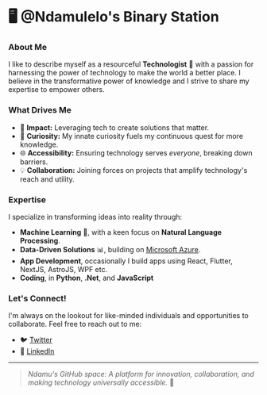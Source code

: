 # 🖥️ @Ndamulelo's Binary Station

### About Me
I like to describe myself as a resourceful **Technologist** 🚀 with a passion for harnessing the power of technology to make the world a better place. I believe in the transformative power of knowledge and I strive to share my expertise to empower others.

### What Drives Me
- 🌟 **Impact:** Leveraging tech to create solutions that matter.
- 🧐 **Curiosity:**  My innate curiosity fuels my continuous quest for more knowledge.
- 🌐 **Accessibility:** Ensuring technology serves *everyone*, breaking down barriers.
- 💡 **Collaboration:** Joining forces on projects that amplify technology's reach and utility.

### Expertise
I specialize in transforming ideas into reality through:
- **Machine Learning** 🧠, with a keen focus on **Natural Language Processing**.
- **Data-Driven Solutions** 📊, building on [Microsoft Azure](https://azure.microsoft.com/).
- **App Development**, occasionally I build apps using React, Flutter, NextJS, AstroJS, WPF etc.
- **Coding**, in **Python**, **.Net**, and **JavaScript** 

### Let's Connect!
I'm always on the lookout for like-minded individuals and opportunities to collaborate. Feel free to reach out to me:
- 🐦 [Twitter](https://twitter.com/NdamuleloNemakh)
- 🔗 [LinkedIn](https://www.linkedin.com/in/ndamulelonemakhavhani/)

---

> *Ndamu's GitHub space: A platform for innovation, collaboration, and making technology universally accessible.* 🌟

<!-- This is a special repository. Its `README.md` will appear on my GitHub profile to give visitors an insight into my professional world. Feel free to connect and propose collaborations. -->
